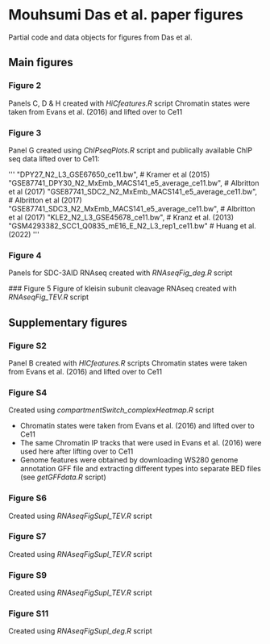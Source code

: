 # Mouhsumi Das et al. paper figures

Partial code and data objects for figures from Das et al. 

## Main figures

### Figure 2
Panels C, D & H created with _HiCfeatures.R_ script
Chromatin states were taken from Evans et al. (2016) and lifted over to Ce11

### Figure 3
Panel G created using _ChIPseqPlots.R_ script and publically available ChIP seq data lifted over to Ce11:

'''
"DPY27_N2_L3_GSE67650_ce11.bw", # Kramer et al (2015)
"GSE87741_DPY30_N2_MxEmb_MACS141_e5_average_ce11.bw", # Albritton et al (2017)
"GSE87741_SDC2_N2_MxEmb_MACS141_e5_average_ce11.bw", # Albritton et al (2017)
"GSE87741_SDC3_N2_MxEmb_MACS141_e5_average_ce11.bw", # Albritton et al (2017)
"KLE2_N2_L3_GSE45678_ce11.bw", # Kranz et al. (2013)
"GSM4293382_SCC1_Q0835_mE16_E_N2_L3_rep1_ce11.bw" # Huang et al. (2022)
'''

### Figure 4 
Panels for SDC-3AID RNAseq created with _RNAseqFig_deg.R_ script

### Figure 5
Figure of kleisin subunit cleavage RNAseq created with _RNAseqFig_TEV.R_ script

## Supplementary figures

### Figure S2
Panel B created with _HICfeatures.R_ scripts
Chromatin states were taken from Evans et al. (2016) and lifted over to Ce11

### Figure S4
Created using _compartmentSwitch_complexHeatmap.R_ script
- Chromatin states were taken from Evans et al. (2016) and lifted over to Ce11
- The same Chromatin IP tracks that were used in Evans et al. (2016) were used here after lifting over to Ce11
- Genome features were obtained by downloading WS280 genome annotation GFF file and extracting different types into separate BED files (see _getGFFdata.R_ script)

### Figure S6
Created using _RNAseqFigSupl_TEV.R_ script

### Figure S7
Created using _RNAseqFigSupl_TEV.R_ script

### Figure S9
Created using _RNAseqFigSupl_TEV.R_ script

### Figure S11
Created using _RNAseqFigSupl_deg.R_ script
